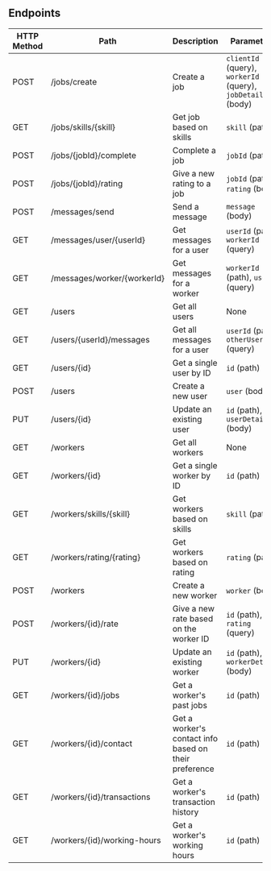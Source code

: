 ## Endpoints

| HTTP Method | Path                                  | Description                                         | Parameters                                                                                                  |
|-------------|---------------------------------------|-----------------------------------------------------|-------------------------------------------------------------------------------------------------------------|
| POST        | /jobs/create                         | Create a job                                        | `clientId` (query), `workerId` (query), `jobDetails` (body)                                                 |
| GET         | /jobs/skills/{skill}                 | Get job based on skills                             | `skill` (path)                                                                                              |
| POST        | /jobs/{jobId}/complete               | Complete a job                                      | `jobId` (path)                                                                                              |
| POST        | /jobs/{jobId}/rating                 | Give a new rating to a job                          | `jobId` (path), `rating` (body)                                                                             |
| POST        | /messages/send                       | Send a message                                      | `message` (body)                                                                                            |
| GET         | /messages/user/{userId}              | Get messages for a user                             | `userId` (path), `workerId` (query)                                                                         |
| GET         | /messages/worker/{workerId}          | Get messages for a worker                           | `workerId` (path), `userId` (query)                                                                         |
| GET         | /users                               | Get all users                                       | None                                                                                                        |
| GET         | /users/{userId}/messages             | Get all messages for a user                         | `userId` (path), `otherUserId` (query)                                                                      |
| GET         | /users/{id}                          | Get a single user by ID                             | `id` (path)                                                                                                 |
| POST        | /users                               | Create a new user                                   | `user` (body)                                                                                               |
| PUT         | /users/{id}                          | Update an existing user                             | `id` (path), `userDetails` (body)                                                                           |
| GET         | /workers                             | Get all workers                                     | None                                                                                                        |
| GET         | /workers/{id}                        | Get a single worker by ID                           | `id` (path)                                                                                                 |
| GET         | /workers/skills/{skill}              | Get workers based on skills                         | `skill` (path)                                                                                              |
| GET         | /workers/rating/{rating}             | Get workers based on rating                         | `rating` (path)                                                                                             |
| POST        | /workers                             | Create a new worker                                 | `worker` (body)                                                                                             |
| POST        | /workers/{id}/rate                   | Give a new rate based on the worker ID              | `id` (path), `rating` (query)                                                                               |
| PUT         | /workers/{id}                        | Update an existing worker                           | `id` (path), `workerDetails` (body)                                                                         |
| GET         | /workers/{id}/jobs                   | Get a worker's past jobs                            | `id` (path)                                                                                                 |
| GET         | /workers/{id}/contact                | Get a worker's contact info based on their preference | `id` (path)                                                                                             |
| GET         | /workers/{id}/transactions           | Get a worker's transaction history                  | `id` (path)                                                                                                 |
| GET         | /workers/{id}/working-hours          | Get a worker's working hours                        | `id` (path)                                                                                                 |
